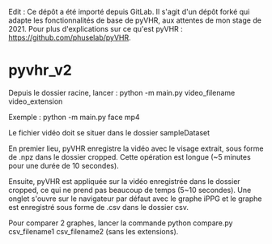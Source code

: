 Edit : Ce dépôt a été importé depuis GitLab. Il s'agit d'un dépôt forké qui adapte les fonctionnalités de base de pyVHR, aux attentes de mon stage de 2021. Pour plus d'explications sur ce qu'est pyVHR : https://github.com/phuselab/pyVHR.

# pyvhr_v2

Depuis le dossier racine, lancer : python -m main.py video_filename video_extension

Exemple : python -m main.py face mp4

Le fichier vidéo doit se situer dans le dossier sampleDataset

En premier lieu, pyVHR enregistre la vidéo avec le visage extrait, sous forme de .npz dans le dossier cropped.
Cette opération est longue (~5 minutes pour une durée de 10 secondes).

Ensuite, pyVHR est appliquée sur la vidéo enregistrée dans le dossier cropped, ce qui ne prend pas beaucoup de temps (5~10 secondes).
Une onglet s'ouvre sur le navigateur par défaut avec le graphe iPPG et le graphe est enregistré sous forme de .csv dans le dossier csv.

Pour comparer 2 graphes, lancer la commande python compare.py csv_filename1 csv_filename2 (sans les extensions).
